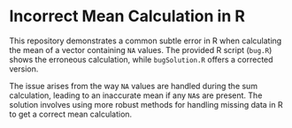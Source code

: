# Incorrect Mean Calculation in R

This repository demonstrates a common subtle error in R when calculating the mean of a vector containing `NA` values. The provided R script (`bug.R`) shows the erroneous calculation, while `bugSolution.R` offers a corrected version.

The issue arises from the way `NA` values are handled during the sum calculation, leading to an inaccurate mean if any `NA`s are present. The solution involves using more robust methods for handling missing data in R to get a correct mean calculation.
